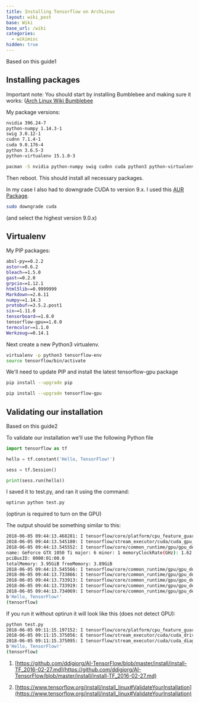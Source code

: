```yaml
---
title: Installing Tensorflow on ArchLinux
layout: wiki_post
base: Wiki
base_url: /wiki
categories:
  - wikimisc
hidden: true
---
```


Based on this guide1

Installing packages
-------------------

Important note: You should start by installing Bumblebee and making sure it works: ([Arch Linux Wiki Bumblebee](https://wiki.archlinux.org/index.php/Bumblebee)

My package versions:

``` bash
nvidia 396.24-7
python-numpy 1.14.3-1
swig 3.0.12-1
cudnn 7.1.4-1
cuda 9.0.176-4
python 3.6.5-3
python-virtualenv 15.1.0-3
```

``` bash
pacman -S nvidia python-numpy swig cudnn cuda python3 python-virtualenv
```

Then reboot. This should install all necessary packages.

In my case I also had to downgrade CUDA to version 9.x. I used this [AUR Package](https://aur.archlinux.org/packages/downgrade/).

``` bash
sudo downgrade cuda
```

(and select the highest version 9.0.x)

Virtualenv
----------

My PIP packages:

``` bash
absl-py==0.2.2
astor==0.6.2
bleach==1.5.0
gast==0.2.0
grpcio==1.12.1
html5lib==0.9999999
Markdown==2.6.11
numpy==1.14.3
protobuf==3.5.2.post1
six==1.11.0
tensorboard==1.8.0
tensorflow-gpu==1.8.0
termcolor==1.1.0
Werkzeug==0.14.1
```

Next create a new Python3 virtualenv.

``` bash
virtualenv -p python3 tensorflow-env
source tensorflow/bin/activate
```

We'll need to update PIP and install the latest tensorflow-gpu package

``` bash
pip install --upgrade pip

pip install --upgrade tensorflow-gpu
```

Validating our installation
---------------------------

Based on this guide2

To validate our installation we'll use the following Python file

``` python
import tensorflow as tf

hello = tf.constant('Hello, TensorFlow!')

sess = tf.Session()

print(sess.run(hello))
```

I saved it to test.py, and ran it using the command:

``` bash
optirun python test.py
```

(optirun is required to turn on the GPU)

The output should be something similar to this:

``` bash
2018-06-05 09:44:13.468281: I tensorflow/core/platform/cpu_feature_guard.cc:140] Your CPU supports instructions that this TensorFlow binary was not compiled to use: AVX2 FMA
2018-06-05 09:44:13.545180: I tensorflow/stream_executor/cuda/cuda_gpu_executor.cc:898] successful NUMA node read from SysFS had negative value (-1), but there must be at least one NUMA node, so returning NUMA node zero
2018-06-05 09:44:13.545552: I tensorflow/core/common_runtime/gpu/gpu_device.cc:1356] Found device 0 with properties:
name: GeForce GTX 1050 Ti major: 6 minor: 1 memoryClockRate(GHz): 1.62
pciBusID: 0000:01:00.0
totalMemory: 3.95GiB freeMemory: 3.89GiB
2018-06-05 09:44:13.545566: I tensorflow/core/common_runtime/gpu/gpu_device.cc:1435] Adding visible gpu devices: 0
2018-06-05 09:44:13.733866: I tensorflow/core/common_runtime/gpu/gpu_device.cc:923] Device interconnect StreamExecutor with strength 1 edge matrix:
2018-06-05 09:44:13.733913: I tensorflow/core/common_runtime/gpu/gpu_device.cc:929]      0
2018-06-05 09:44:13.733919: I tensorflow/core/common_runtime/gpu/gpu_device.cc:942] 0:   N
2018-06-05 09:44:13.734069: I tensorflow/core/common_runtime/gpu/gpu_device.cc:1053] Created TensorFlow device (/job:localhost/replica:0/task:0/device:GPU:0 with 3623 MB memory) -> physical GPU (device: 0, name: GeForce GTX 1050 Ti, pci bus id: 0000:01:00.0, compute capability: 6.1)
b'Hello, TensorFlow!'
(tensorflow)
```

If you run it without optirun it will look like this (does not detect GPU):

``` bash
python test.py
2018-06-05 09:11:15.197152: I tensorflow/core/platform/cpu_feature_guard.cc:140] Your CPU supports instructions that this TensorFlow binary was not compiled to use: AVX2 FMA
2018-06-05 09:11:15.375056: E tensorflow/stream_executor/cuda/cuda_driver.cc:406] failed call to cuInit: CUDA_ERROR_UNKNOWN
2018-06-05 09:11:15.375095: I tensorflow/stream_executor/cuda/cuda_diagnostics.cc:145] kernel driver does not appear to be running on this host (saber): /proc/driver/nvidia/version does not exist
b'Hello, TensorFlow!'
(tensorflow)
```



1. [https://github.com/ddigiorg/AI-TensorFlow/blob/master/install/install-TF_2016-02-27.md](https://github.com/ddigiorg/AI-TensorFlow/blob/master/install/install-TF_2016-02-27.md)

2. [https://www.tensorflow.org/install/install_linux#ValidateYourInstallation](https://www.tensorflow.org/install/install_linux#ValidateYourInstallation)
